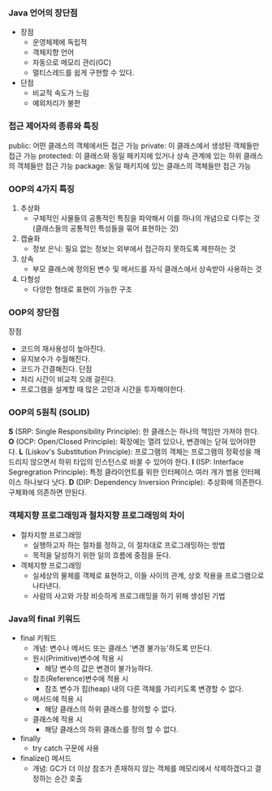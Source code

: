 ### Java 언어의 장단점
- 장점
	- 운영체제에 독립적
	- 객체지향 언어
	- 자동으로 메모리 관리(GC)
	- 멀티스레드를 쉽게 구현할 수 있다.
- 단점
	- 비교적 속도가 느림
	- 예외처리가 불편

### 접근 제어자의 종류와 특징
public: 어떤 클래스의 객체에서든 접근 가능
private: 이 클래스에서 생성된 객체들만 접근 가능
protected: 이 클래스와 동일 패키지에 있거나 상속 관계에 있는 하위 클래스의 객체들만 접근 가능
package: 동일 패키지에 있는 클래스의 객체들만 접근 가능

### OOP의 4가지 특징
1. 추상화 
	-  구체적인 사물들의 공통적인 특징을 파악해서 이를 하나의 개념으로 다루는 것 (클래스들의 공통적인 특성들을 묶어 표현하는 것)
2. 캡슐화
	- 정보 은닉: 필요 없는 정보는 외부에서 접근하지 못하도록 제한하는 것
3. 상속
	- 부모 클래스에 정의된 변수 및 메서드를 자식 클래스에서 상속받아 사용하는 것
4. 다형성
	- 다양한 형태로 표현이 가능한 구조

### OOP의 장단점
장점
- 코드의 재사용성이 높아진다.
- 유지보수가 수월해진다.
- 코드가 간결해진다.
단점
- 처리 시간이 비교적 오래 걸린다.
- 프로그램을 설계할 때 많은 고민과 시간을 투자해야한다.

### OOP의 5원칙 (SOLID)
**S** (SRP: Single Responsibility Principle): 한 클래스는 하나의 책임만 가져야 한다.
**O** (OCP: Open/Closed Principle): 확장에는 열려 있으나, 변경에는 닫혀 있어야한다.
**L** (Liskov's Substitution Principle): 프로그램의 객체는 프로그램의 정확성을 깨드리지 않으면서 하위 타입의 인스턴스로 바꿀 수 있어야 한다.
**I** (ISP: Interface Segregration Principle): 특정 클라이언트를 위한 인터페이스 여러 개가 범용 인터페이스 하나보다 낫다.
**D** (DIP: Dependency Inversion Principle): 추상화에 의존한다. 구체화에 의존하면 안된다.

### 객체지향 프로그래밍과 절차지향 프로그래밍의 차이
- 절차지향 프로그래밍
	- 실행하고자 하는 절차를 정하고, 이 절차대로 프로그래밍하는 방법
	- 목적을 달성하기 위한 일의 흐름에 중점을 둔다.
- 객체지향 프로그래밍
	- 실세상의 물체를 객체로 표현하고, 이들 사이의 관계, 상호 작용을 프로그램으로 나타낸다.
	- 사람의 사고와 가장 비슷하게 프로그래밍을 하기 위해 생성된 기법

### Java의 final 키워드
- final 키워드
	- 개념: 변수나 메서드 또는 클래스 '변경 불가능'하도록 만든다.
	- 원시(Primitive)변수에 적용 시 
		- 해당 변수의 값은 변경이 불가능하다.
	- 참조(Reference)변수에 적용 시
		- 참조 변수가 힙(heap) 내의 다른 객체를 가리키도록 변경할 수 없다.
	- 메서드에 적용 시
		- 해당 클래스의 하위 클래스를 정의할 수 없다.
	- 클래스에 적용 시
		- 해당 클래스의 하위 클래스를 정의 할 수 없다.
- finally
	- try catch 구문에 사용
- finalize() 메서드
	- 개념: GC가 더 이상 참조가 존재하지 않는 객체를 메모리에서 삭제하겠다고 결정하는 순간 호출
